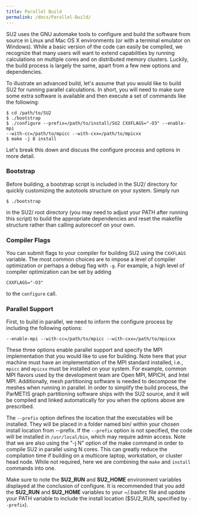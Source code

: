 ```yaml
---
title: Parallel Build
permalink: /docs/Parallel-Build/
---
```


SU2 uses the GNU automake tools to configure and build the software from source in Linux and Mac OS X environments (or with a terminal emulator on Windows). While a basic version of the code can easily be compiled, we recognize that many users will want to extend capabilities by running calculations on multiple cores and on distributed memory clusters. Luckily, the build process is largely the same, apart from a few new options and dependencies.

To illustrate an advanced build, let's assume that you would like to build SU2 for running parallel calculations. In short, you will need to make sure some extra software is available and then execute a set of commands like the following:
```
$ cd /path/to/SU2
$ ./bootstrap
$ ./configure --prefix=/path/to/install/SU2 CXXFLAGS="-O3" --enable-mpi 
--with-cc=/path/to/mpicc --with-cxx=/path/to/mpicxx
$ make -j 8 install
```

Let's break this down and discuss the configure process and options in more detail.

### Bootstrap
Before building, a bootstrap script is included in the SU2/ directory for quickly customizing the autotools structure on your system. Simply run 
```
$ ./bootstrap 
```
in the SU2/ root directory (you may need to adjust your PATH after running this script) to build the appropriate dependencies and reset the makefile structure rather than calling autoreconf on your own. 

### Compiler Flags
You can submit flags to your compiler for building SU2 using the `CXXFLAGS` variable. The most common choices are to impose a level of compiler optimization or perhaps a debug flag with `-g`. For example, a high level of compiler optimization can be set by adding 
```
CXXFLAGS="-O3"
```
to the `configure` call.

### Parallel Support
First, to build in parallel, we need to inform the configure process by including the following options:
```
--enable-mpi --with-cc=/path/to/mpicc --with-cxx=/path/to/mpicxx
```
These three options enable parallel support and specify the MPI implementation that you would like to use for building. Note here that your machine must have an implementation of the MPI standard installed, i.e., `mpicc` and `mpicxx` must be installed on your system. For example, common MPI flavors used by the development team are Open MPI, MPICH, and Intel MPI. Additionally, mesh partitioning software is needed to decompose the meshes when running in parallel. In order to simplify the build process, the ParMETIS graph partitioning software ships with the SU2 source, and it will be compiled and linked automatically for you when the options above are prescribed.

The `--prefix` option defines the location that the executables will be installed. They will be placed in a folder named bin/ within your chosen install location from --prefix. If the `--prefix` option is not specified, the code will be installed in `/usr/local/bin`, which may require admin access. Note that we are also using the "-j N" option of the make command in order to compile SU2 in parallel using N cores. This can greatly reduce the compilation time if building on a multicore laptop, workstation, or cluster head node. While not required, here we are combining the `make` and `install` commands into one.

Make sure to note the **SU2_RUN** and **SU2_HOME** environment variables displayed at the conclusion of configure. It is recommended that you add the **SU2_RUN** and **SU2_HOME** variables to your ~/.bashrc file and update your PATH variable to include the install location ($SU2_RUN, specified by `--prefix`).
